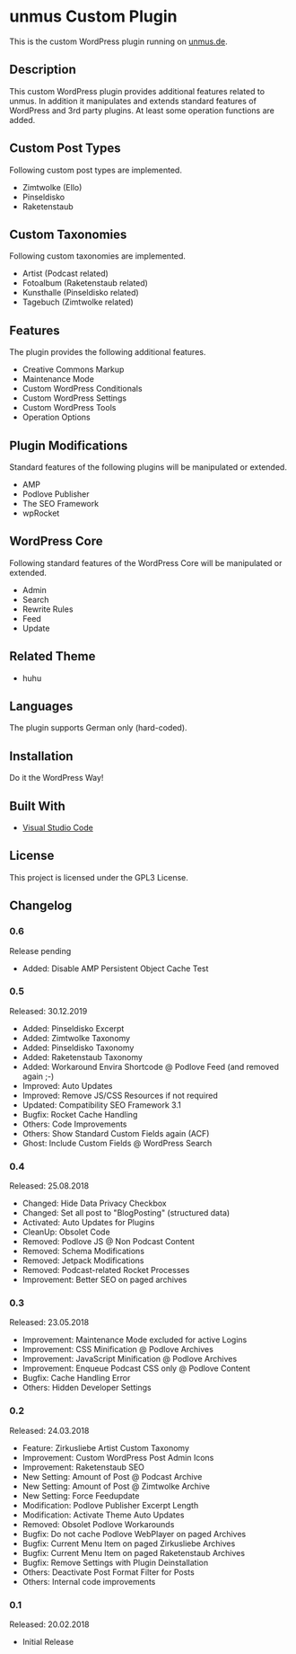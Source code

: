 # unmus Custom Plugin

This is the custom WordPress plugin running on [unmus.de](https://www.unmus.de/).

## Description 

This custom WordPress plugin provides additional features related to unmus. In addition it manipulates and extends standard features of WordPress and 3rd party plugins. At least some operation functions are added.

## Custom Post Types

Following custom post types are implemented.

* Zimtwolke (Ello)
* Pinseldisko
* Raketenstaub

## Custom Taxonomies

Following custom taxonomies are implemented.

* Artist (Podcast related)
* Fotoalbum (Raketenstaub related)
* Kunsthalle (Pinseldisko related)
* Tagebuch (Zimtwolke related)

## Features

The plugin provides the following additional features.

* Creative Commons Markup
* Maintenance Mode
* Custom WordPress Conditionals
* Custom WordPress Settings
* Custom WordPress Tools
* Operation Options

## Plugin Modifications

Standard features of the following plugins will be manipulated or extended.

* AMP
* Podlove Publisher
* The SEO Framework
* wpRocket

## WordPress Core

Following standard features of the WordPress Core will be manipulated or extended.

* Admin
* Search
* Rewrite Rules
* Feed
* Update

## Related Theme

* huhu

## Languages

The plugin supports German only (hard-coded).

## Installation

Do it the WordPress Way! 

## Built With

* [Visual Studio Code](https://code.visualstudio.com)

## License

This project is licensed under the GPL3 License.

## Changelog

### 0.6

Release pending

* Added: Disable AMP Persistent Object Cache Test

### 0.5

Released: 30.12.2019

* Added: Pinseldisko Excerpt
* Added: Zimtwolke Taxonomy
* Added: Pinseldisko Taxonomy
* Added: Raketenstaub Taxonomy
* Added: Workaround Envira Shortcode @ Podlove Feed (and removed again ;-)
* Improved: Auto Updates
* Improved: Remove JS/CSS Resources if not required
* Updated: Compatibility SEO Framework 3.1
* Bugfix: Rocket Cache Handling
* Others: Code Improvements
* Others: Show Standard Custom Fields again (ACF)
* Ghost: Include Custom Fields @ WordPress Search

### 0.4

Released: 25.08.2018

* Changed: Hide Data Privacy Checkbox
* Changed: Set all post to "BlogPosting" (structured data)
* Activated: Auto Updates for Plugins
* CleanUp: Obsolet Code
* Removed: Podlove JS @ Non Podcast Content
* Removed: Schema Modifications
* Removed: Jetpack Modifications
* Removed: Podcast-related Rocket Processes
* Improvement: Better SEO on paged archives

### 0.3

Released: 23.05.2018

* Improvement: Maintenance Mode excluded for active Logins
* Improvement: CSS Minification @ Podlove Archives
* Improvement: JavaScript Minification @ Podlove Archives
* Improvement: Enqueue Podcast CSS only @ Podlove Content
* Bugfix: Cache Handling Error
* Others: Hidden Developer Settings

### 0.2

Released: 24.03.2018

* Feature: Zirkusliebe Artist Custom Taxonomy
* Improvement: Custom WordPress Post Admin Icons
* Improvement: Raketenstaub SEO
* New Setting: Amount of Post @ Podcast Archive
* New Setting: Amount of Post @ Zimtwolke Archive
* New Setting: Force Feedupdate
* Modification: Podlove Publisher Excerpt Length
* Modification: Activate Theme Auto Updates
* Removed: Obsolet Podlove Workarounds
* Bugfix: Do not cache Podlove WebPlayer on paged Archives
* Bugfix: Current Menu Item on paged Zirkusliebe Archives
* Bugfix: Current Menu Item on paged Raketenstaub Archives
* Bugfix: Remove Settings with Plugin Deinstallation
* Others: Deactivate Post Format Filter for Posts
* Others: Internal code improvements

### 0.1

Released: 20.02.2018

* Initial Release
